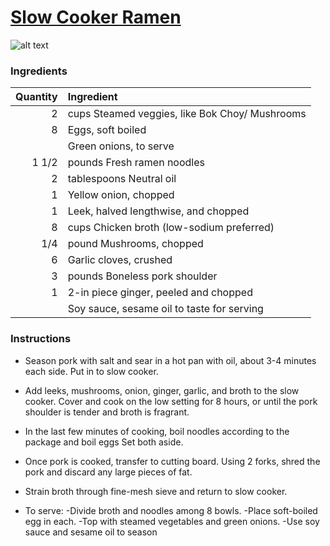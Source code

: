 # [Slow Cooker Ramen](http://food52.com/recipes/34004-slow-cooker-ramen)
![alt text](https://images.food52.com/kswHDSj_WovWZawlPI82YK6yucM=/753x502/89987bec-8668-4bef-858a-51b53918ea40--ramen.jpg)
### Ingredients
|Quantity|Ingredient|
----------:|:-------
|2|cups Steamed veggies, like Bok Choy/ Mushrooms|
|8|Eggs, soft boiled|
||Green onions, to serve|
|1 1/2|pounds Fresh ramen noodles|
|2|tablespoons Neutral oil|
|1|Yellow onion, chopped|
|1|Leek, halved lengthwise, and chopped|
|8|cups Chicken broth (low-sodium preferred)|
|1/4|pound Mushrooms, chopped|
|6|Garlic cloves, crushed|
|3|pounds Boneless pork shoulder|
|1|2-in piece ginger, peeled and chopped|
||Soy sauce, sesame oil to taste for serving|

### Instructions

* Season pork with salt and sear in a hot pan with oil, about 3-4 minutes each side. Put in to slow cooker.

* Add leeks, mushrooms, onion, ginger, garlic, and broth to the slow cooker. Cover and cook on the low setting for 8 hours, or until the pork shoulder is tender and broth is fragrant.

* In the last few minutes of cooking, boil noodles according to the package and boil eggs Set both aside.

* Once pork is cooked, transfer to cutting board. Using 2 forks, shred the pork and discard any large pieces of fat.

* Strain broth through fine-mesh sieve and return to slow cooker.

* To serve:
-Divide broth and noodles among 8 bowls.
-Place soft-boiled egg in each.
-Top with steamed vegetables and green onions.
-Use soy sauce and sesame oil to season